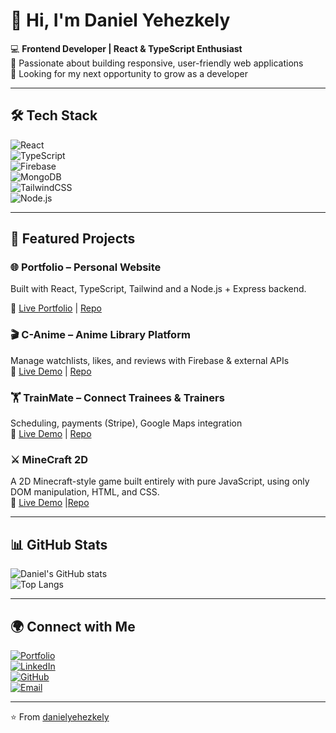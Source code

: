 # 👋 Hi, I'm Daniel Yehezkely  

💻 **Frontend Developer | React & TypeScript Enthusiast**  
🎯 Passionate about building responsive, user-friendly web applications  
🚀 Looking for my next opportunity to grow as a developer  

---

## 🛠 Tech Stack  
![React](https://img.shields.io/badge/React-61DAFB?style=for-the-badge&logo=react&logoColor=000)  
![TypeScript](https://img.shields.io/badge/TypeScript-3178C6?style=for-the-badge&logo=typescript&logoColor=fff)  
![Firebase](https://img.shields.io/badge/Firebase-FFCA28?style=for-the-badge&logo=firebase&logoColor=000)  
![MongoDB](https://img.shields.io/badge/MongoDB-47A248?style=for-the-badge&logo=mongodb&logoColor=fff)  
![TailwindCSS](https://img.shields.io/badge/TailwindCSS-38B2AC?style=for-the-badge&logo=tailwind-css&logoColor=fff)  
![Node.js](https://img.shields.io/badge/Node.js-339933?style=for-the-badge&logo=node.js&logoColor=fff)

---

## 📌 Featured Projects  

### 🌐 Portfolio – Personal Website  
Built with React, TypeScript, Tailwind and a Node.js + Express backend.

🔗 [Live Portfolio](http://52.28.204.224/) | [Repo](https://github.com/DanielYehezkely/portfolio) 

### 🎬 C-Anime – Anime Library Platform  
Manage watchlists, likes, and reviews with Firebase & external APIs  
🔗 [Live Demo](https://dyz-c-anime.netlify.app/) | [Repo](https://github.com/danielyehezkely/c-anime)  

### 🏋️ TrainMate – Connect Trainees & Trainers  
Scheduling, payments (Stripe), Google Maps integration  
🔗 [Live Demo](https://trainmate.netlify.app/) | [Repo](https://github.com/ArturAbel/TrainMate)  

### ⚔️ MineCraft 2D  
A 2D Minecraft-style game built entirely with pure JavaScript, using only DOM manipulation, HTML, and CSS.  
🔗 [Live Demo](https://dyz-minecraft-2d-game-project.netlify.app/) |[Repo](https://github.com/danielyehezkely/minecraft2d-game-project)  

---

## 📊 GitHub Stats  
![Daniel's GitHub stats](https://github-readme-stats.vercel.app/api?username=danielyehezkely&show_icons=true&theme=radical)  
![Top Langs](https://github-readme-stats.vercel.app/api/top-langs/?username=danielyehezkely&layout=compact&theme=radical)  

---

## 🌍 Connect with Me  
[![Portfolio](https://img.shields.io/badge/Portfolio-000?style=for-the-badge&logo=vercel&logoColor=white)](https://your-portfolio-link.com)  
[![LinkedIn](https://img.shields.io/badge/LinkedIn-0A66C2?style=for-the-badge&logo=linkedin&logoColor=white)](https://www.linkedin.com/in/your-profile/)  
[![GitHub](https://img.shields.io/badge/GitHub-000?style=for-the-badge&logo=github&logoColor=white)](https://github.com/danielyehezkely)  
[![Email](https://img.shields.io/badge/Email-D14836?style=for-the-badge&logo=gmail&logoColor=white)](mailto:your.email@gmail.com)  

---
⭐️ From [danielyehezkely](https://github.com/danielyehezkely)
